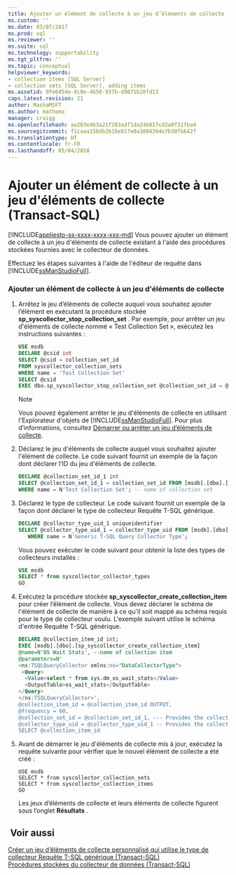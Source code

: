 ```yaml
---
title: Ajouter un élément de collecte à un jeu d’éléments de collecte (Transact-SQL) | Microsoft Docs
ms.custom: ''
ms.date: 03/07/2017
ms.prod: sql
ms.reviewer: ''
ms.suite: sql
ms.technology: supportability
ms.tgt_pltfrm: ''
ms.topic: conceptual
helpviewer_keywords:
- collection items [SQL Server]
- collection sets [SQL Server], adding items
ms.assetid: 9fe6454e-8c0e-4b50-937b-d9871b20fd13
caps.latest.revision: 21
author: MashaMSFT
ms.author: mathoma
manager: craigg
ms.openlocfilehash: aa263e4b3a21f283adf1da24b817cd2a0f31fba4
ms.sourcegitcommit: f1caaa156db2b16e817e0a3884394e7b30fb642f
ms.translationtype: HT
ms.contentlocale: fr-FR
ms.lasthandoff: 05/04/2018
---
```

# <a name="add-a-collection-item-to-a-collection-set-transact-sql"></a>Ajouter un élément de collecte à un jeu d'éléments de collecte (Transact-SQL)
[!INCLUDE[appliesto-ss-xxxx-xxxx-xxx-md](../../includes/appliesto-ss-xxxx-xxxx-xxx-md.md)]
  Vous pouvez ajouter un élément de collecte à un jeu d'éléments de collecte existant à l'aide des procédures stockées fournies avec le collecteur de données.  
  
 Effectuez les étapes suivantes à l'aide de l'éditeur de requête dans [!INCLUDE[ssManStudioFull](../../includes/ssmanstudiofull-md.md)].  
  
### <a name="add-a-collection-item-to-a-collection-set"></a>Ajouter un élément de collecte à un jeu d'éléments de collecte  
  
1.  Arrêtez le jeu d’éléments de collecte auquel vous souhaitez ajouter l’élément en exécutant la procédure stockée **sp_syscollector_stop_collection_set** . Par exemple, pour arrêter un jeu d'éléments de collecte nommé « Test Collection Set », exécutez les instructions suivantes :  
  
    ```sql  
    USE msdb  
    DECLARE @csid int  
    SELECT @csid = collection_set_id  
    FROM syscollector_collection_sets  
    WHERE name = 'Test Collection Set'  
    SELECT @csid  
    EXEC dbo.sp_syscollector_stop_collection_set @collection_set_id = @csid  
    ```  
  
    > [!NOTE]  
    >  Vous pouvez également arrêter le jeu d'éléments de collecte en utilisant l'Explorateur d'objets de [!INCLUDE[ssManStudioFull](../../includes/ssmanstudiofull-md.md)]. Pour plus d’informations, consultez [Démarrer ou arrêter un jeu d’éléments de collecte](../../relational-databases/data-collection/start-or-stop-a-collection-set.md).  
  
2.  Déclarez le jeu d'éléments de collecte auquel vous souhaitez ajouter l'élément de collecte. Le code suivant fournit un exemple de la façon dont déclarer l'ID du jeu d'éléments de collecte.  
  
    ```sql  
    DECLARE @collection_set_id_1 int  
    SELECT @collection_set_id_1 = collection_set_id FROM [msdb].[dbo].[syscollector_collection_sets]  
    WHERE name = N'Test Collection Set'; -- name of collection set  
    ```  
  
3.  Déclarez le type de collecteur. Le code suivant fournit un exemple de la façon dont déclarer le type de collecteur Requête T-SQL générique.  
  
    ```sql  
    DECLARE @collector_type_uid_1 uniqueidentifier  
    SELECT @collector_type_uid_1 = collector_type_uid FROM [msdb].[dbo].[syscollector_collector_types]   
       WHERE name = N'Generic T-SQL Query Collector Type';  
    ```  
  
     Vous pouvez exécuter le code suivant pour obtenir la liste des types de collecteurs installés :  
  
    ```sql  
    USE msdb  
    SELECT * from syscollector_collector_types  
    GO  
    ```  
  
4.  Exécutez la procédure stockée **sp_syscollector_create_collection_item** pour créer l’élément de collecte. Vous devez déclarer le schéma de l'élément de collecte de manière à ce qu'il soit mappé au schéma requis pour le type de collecteur voulu. L'exemple suivant utilise le schéma d'entrée Requête T-SQL générique.  
  
    ```sql  
    DECLARE @collection_item_id int;  
    EXEC [msdb].[dbo].[sp_syscollector_create_collection_item]   
    @name=N'OS Wait Stats', --name of collection item  
    @parameters=N'  
    <ns:TSQLQueryCollector xmlns:ns="DataCollectorType">  
     <Query>  
      <Value>select * from sys.dm_os_wait_stats</Value>  
      <OutputTable>os_wait_stats</OutputTable>  
    </Query>  
    </ns:TSQLQueryCollector>',  
    @collection_item_id = @collection_item_id OUTPUT,  
    @frequency = 60,  
    @collection_set_id = @collection_set_id_1, --- Provides the collection set ID number  
    @collector_type_uid = @collector_type_uid_1 -- Provides the collector type UID  
    SELECT @collection_item_id     
    ```  
  
5.  Avant de démarrer le jeu d'éléments de collecte mis à jour, exécutez la requête suivante pour vérifier que le nouvel élément de collecte a été créé :  
  
    ```xaml  
    USE msdb  
    SELECT * from syscollector_collection_sets  
    SELECT * from syscollector_collection_items  
    GO  
    ```  
  
     Les jeux d’éléments de collecte et leurs éléments de collecte figurent sous l’onglet **Résultats** .  
  
## <a name="see-also"></a> Voir aussi  
 [Créer un jeu d’éléments de collecte personnalisé qui utilise le type de collecteur Requête T-SQL générique &#40;Transact-SQL&#41;](../../relational-databases/data-collection/create-custom-collection-set-generic-t-sql-query-collector-type.md)   
 [Procédures stockées du collecteur de données &#40;Transact-SQL&#41;](../../relational-databases/system-stored-procedures/data-collector-stored-procedures-transact-sql.md)  
  
  
